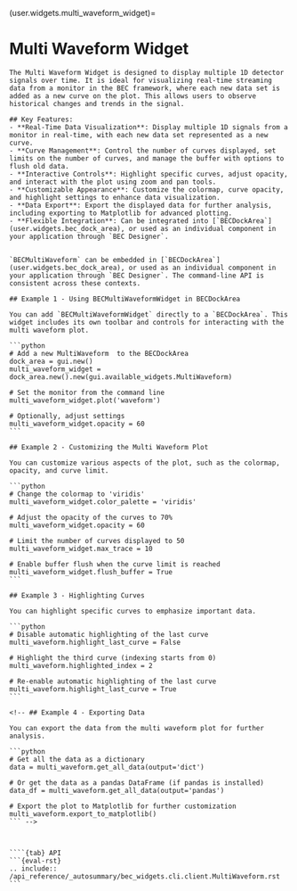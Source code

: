 (user.widgets.multi_waveform_widget)=

# Multi Waveform Widget

````{tab} Overview
The Multi Waveform Widget is designed to display multiple 1D detector signals over time. It is ideal for visualizing real-time streaming data from a monitor in the BEC framework, where each new data set is added as a new curve on the plot. This allows users to observe historical changes and trends in the signal.

## Key Features:
- **Real-Time Data Visualization**: Display multiple 1D signals from a monitor in real-time, with each new data set represented as a new curve.
- **Curve Management**: Control the number of curves displayed, set limits on the number of curves, and manage the buffer with options to flush old data.
- **Interactive Controls**: Highlight specific curves, adjust opacity, and interact with the plot using zoom and pan tools.
- **Customizable Appearance**: Customize the colormap, curve opacity, and highlight settings to enhance data visualization.
- **Data Export**: Export the displayed data for further analysis, including exporting to Matplotlib for advanced plotting.
- **Flexible Integration**: Can be integrated into [`BECDockArea`](user.widgets.bec_dock_area), or used as an individual component in your application through `BEC Designer`.

````

````{tab} Examples - CLI

`BECMultiWaveform` can be embedded in [`BECDockArea`](user.widgets.bec_dock_area), or used as an individual component in your application through `BEC Designer`. The command-line API is consistent across these contexts.

## Example 1 - Using BECMultiWaveformWidget in BECDockArea

You can add `BECMultiWaveformWidget` directly to a `BECDockArea`. This widget includes its own toolbar and controls for interacting with the multi waveform plot.

```python
# Add a new MultiWaveform  to the BECDockArea
dock_area = gui.new()
multi_waveform_widget = dock_area.new().new(gui.available_widgets.MultiWaveform)

# Set the monitor from the command line
multi_waveform_widget.plot('waveform')

# Optionally, adjust settings
multi_waveform_widget.opacity = 60
```

## Example 2 - Customizing the Multi Waveform Plot

You can customize various aspects of the plot, such as the colormap, opacity, and curve limit.

```python
# Change the colormap to 'viridis'
multi_waveform_widget.color_palette = 'viridis'

# Adjust the opacity of the curves to 70%
multi_waveform_widget.opacity = 60

# Limit the number of curves displayed to 50
multi_waveform_widget.max_trace = 10

# Enable buffer flush when the curve limit is reached
multi_waveform_widget.flush_buffer = True
```

## Example 3 - Highlighting Curves

You can highlight specific curves to emphasize important data.

```python
# Disable automatic highlighting of the last curve
multi_waveform.highlight_last_curve = False

# Highlight the third curve (indexing starts from 0)
multi_waveform.highlighted_index = 2

# Re-enable automatic highlighting of the last curve
multi_waveform.highlight_last_curve = True
```

<!-- ## Example 4 - Exporting Data

You can export the data from the multi waveform plot for further analysis.

```python
# Get all the data as a dictionary
data = multi_waveform.get_all_data(output='dict')

# Or get the data as a pandas DataFrame (if pandas is installed)
data_df = multi_waveform.get_all_data(output='pandas')

# Export the plot to Matplotlib for further customization
multi_waveform.export_to_matplotlib()
``` -->
````

````{tab} API


````{tab} API
```{eval-rst}  
.. include:: /api_reference/_autosummary/bec_widgets.cli.client.MultiWaveform.rst
```
````